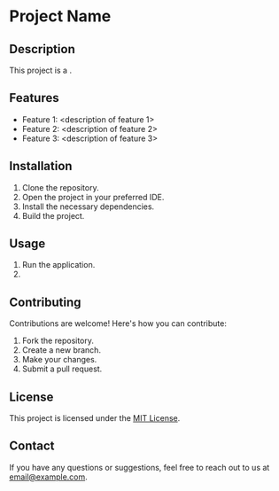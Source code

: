 
# Project Name

## Description
This project is a <brief description of the project>.

## Features
- Feature 1: <description of feature 1>
- Feature 2: <description of feature 2>
- Feature 3: <description of feature 3>

## Installation
1. Clone the repository.
2. Open the project in your preferred IDE.
3. Install the necessary dependencies.
4. Build the project.

## Usage
1. Run the application.
2. <Provide instructions on how to use the application>

## Contributing
Contributions are welcome! Here's how you can contribute:
1. Fork the repository.
2. Create a new branch.
3. Make your changes.
4. Submit a pull request.

## License
This project is licensed under the [MIT License](LICENSE).

## Contact
If you have any questions or suggestions, feel free to reach out to us at [email@example.com](mailto:email@example.com).
